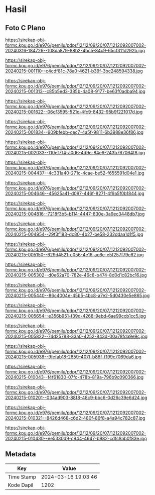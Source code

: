 # Hasil

## Foto C Plano

https://sirekap-obj-formc.kpu.go.id/e976/pemilu/pdpr/12/12/09/20/07/1212092007002-20240316-184726--108da879-88b2-4bc5-84c9-65cf311d292b.jpg

https://sirekap-obj-formc.kpu.go.id/e976/pemilu/pdpr/12/12/09/20/07/1212092007002-20240215-001110--c4cdf81c-78a0-4621-b39f-3bc248594338.jpg

https://sirekap-obj-formc.kpu.go.id/e976/pemilu/pdpr/12/12/09/20/07/1212092007002-20240215-001313--c85b5ed3-385b-4a08-9177-be63f0adba94.jpg

https://sirekap-obj-formc.kpu.go.id/e976/pemilu/pdpr/12/12/09/20/07/1212092007002-20240215-001622--06cf3595-521c-4fc9-8432-95b9f221017d.jpg

https://sirekap-obj-formc.kpu.go.id/e976/pemilu/pdpr/12/12/09/20/07/1212092007002-20240215-001834--909bfebb-cec7-4a5f-9811-6b3988e36f86.jpg

https://sirekap-obj-formc.kpu.go.id/e976/pemilu/pdpr/12/12/09/20/07/1212092007002-20240215-002033--110ef714-a0d6-4d9e-84e9-243b767064f8.jpg

https://sirekap-obj-formc.kpu.go.id/e976/pemilu/pdpr/12/12/09/20/07/1212092007002-20240215-004437--4c331a40-271c-4cae-be52-f655591d04e1.jpg

https://sirekap-obj-formc.kpu.go.id/e976/pemilu/pdpr/12/12/09/20/07/1212092007002-20240215-004646--45625a41-d097-446f-8271-4f9a5f0b1844.jpg

https://sirekap-obj-formc.kpu.go.id/e976/pemilu/pdpr/12/12/09/20/07/1212092007002-20240215-004816--7218f3b5-b114-4447-830e-3a9ec3448db7.jpg

https://sirekap-obj-formc.kpu.go.id/e976/pemilu/pdpr/12/12/09/20/07/1212092007002-20240215-004954--29f3f183-dc80-4b27-be58-232ddaa1d1f5.jpg

https://sirekap-obj-formc.kpu.go.id/e976/pemilu/pdpr/12/12/09/20/07/1212092007002-20240215-005150--629d4521-c056-4e16-ac6e-e5f257f79c62.jpg

https://sirekap-obj-formc.kpu.go.id/e976/pemilu/pdpr/12/12/09/20/07/1212092007002-20240215-005302--d0e62a70-782e-46c8-b474-8d0d1c82bc16.jpg

https://sirekap-obj-formc.kpu.go.id/e976/pemilu/pdpr/12/12/09/20/07/1212092007002-20240215-005440--86c4004e-45b5-4bc8-a7e2-5d0430e5e865.jpg

https://sirekap-obj-formc.kpu.go.id/e976/pemilu/pdpr/12/12/09/20/07/1212092007002-20240215-005654--e356b951-f39d-4268-9ebd-6ae99ccb1cc5.jpg

https://sirekap-obj-formc.kpu.go.id/e976/pemilu/pdpr/12/12/09/20/07/1212092007002-20240215-005822--74d25788-33a0-4252-843d-00a78fda9e9c.jpg

https://sirekap-obj-formc.kpu.go.id/e976/pemilu/pdpr/12/12/09/20/07/1212092007002-20240215-005938--9fefab18-2859-407f-b86f-f199c7069da6.jpg

https://sirekap-obj-formc.kpu.go.id/e976/pemilu/pdpr/12/12/09/20/07/1212092007002-20240215-010043--f4f61830-07fc-478b-819a-796b9c090366.jpg

https://sirekap-obj-formc.kpu.go.id/e976/pemilu/pdpr/12/12/09/20/07/1212092007002-20240215-010201--034ad903-88f8-48c9-bbc6-0d26c39e6d24.jpg

https://sirekap-obj-formc.kpu.go.id/e976/pemilu/pdpr/12/12/09/20/07/1212092007002-20240215-010321--8426d468-c6d2-480f-86f8-a4a94c782c87.jpg

https://sirekap-obj-formc.kpu.go.id/e976/pemilu/pdpr/12/12/09/20/07/1212092007002-20240215-010430--ee5330d9-c944-4647-b982-cdfc8ab0f83e.jpg


## Metadata

| Key        | Value               |
| ---------- | ------------------- |
| Time Stamp | 2024-03-16 19:03:46 |
| Kode Dapil | 1202                |



